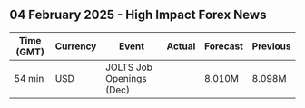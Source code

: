 ## 04 February 2025 - High Impact Forex News

| Time (GMT) | Currency | Event | Actual | Forecast | Previous |
|------|----------|-------|--------|----------|----------|
| 54 min | USD | JOLTS Job Openings (Dec) |  | 8.010M | 8.098M |
